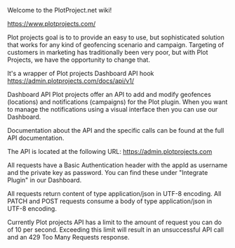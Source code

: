 Welcome to the PlotProject.net wiki!

https://www.plotprojects.com/

Plot projects goal is to to provide an easy to use, but sophisticated solution that works for any kind of geofencing scenario and campaign. Targeting of customers in marketing has traditionally been very poor, but with Plot Projects, we have the opportunity to change that.

It's a wrapper of Plot projects Dashboard API hook https://admin.plotprojects.com/docs/api/v1/

Dashboard API Plot projects offer an API to add and modify geofences (locations) and notifications (campaigns) for the Plot plugin. When you want to manage the notifications using a visual interface then you can use our Dashboard.

Documentation about the API and the specific calls can be found at the full API documentation.

The API is located at the following URL: https://admin.plotprojects.com

All requests have a Basic Authentication header with the appId as username and the private key as password. You can find these under "Integrate Plugin" in our Dashboard.

All requests return content of type application/json in UTF-8 encoding. All PATCH and POST requests consume a body of type application/json in UTF-8 encoding.

Currently Plot projects API has a limit to the amount of request you can do of 10 per second. Exceeding this limit will result in an unsuccessful API call and an 429 Too Many Requests response.
